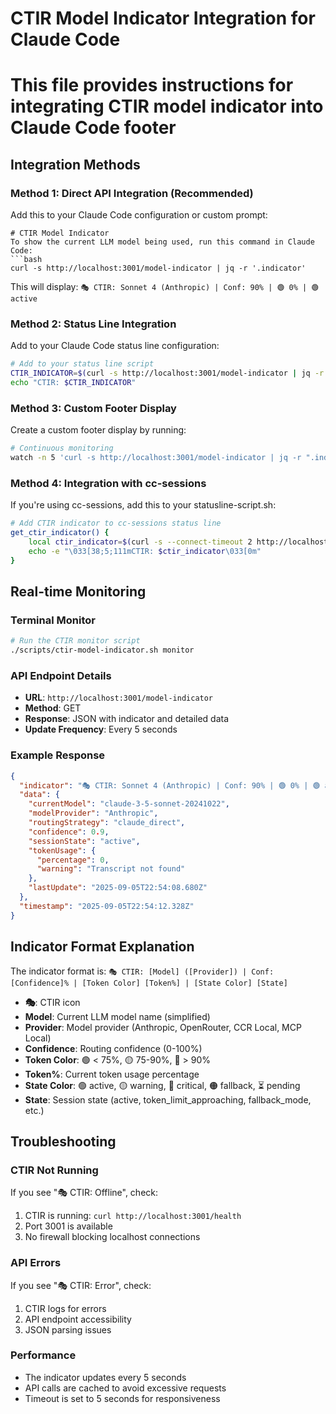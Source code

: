 # CTIR Model Indicator Integration for Claude Code
# This file provides instructions for integrating CTIR model indicator into Claude Code footer

## Integration Methods

### Method 1: Direct API Integration (Recommended)
Add this to your Claude Code configuration or custom prompt:

```
# CTIR Model Indicator
To show the current LLM model being used, run this command in Claude Code:
```bash
curl -s http://localhost:3001/model-indicator | jq -r '.indicator'
```

This will display: `🎭 CTIR: Sonnet 4 (Anthropic) | Conf: 90% | 🟢 0% | 🟢 active`

### Method 2: Status Line Integration
Add to your Claude Code status line configuration:

```bash
# Add to your status line script
CTIR_INDICATOR=$(curl -s http://localhost:3001/model-indicator | jq -r '.indicator' 2>/dev/null || echo "🎭 CTIR: Offline")
echo "CTIR: $CTIR_INDICATOR"
```

### Method 3: Custom Footer Display
Create a custom footer display by running:

```bash
# Continuous monitoring
watch -n 5 'curl -s http://localhost:3001/model-indicator | jq -r ".indicator"'
```

### Method 4: Integration with cc-sessions
If you're using cc-sessions, add this to your statusline-script.sh:

```bash
# Add CTIR indicator to cc-sessions status line
get_ctir_indicator() {
    local ctir_indicator=$(curl -s --connect-timeout 2 http://localhost:3001/model-indicator | jq -r '.indicator' 2>/dev/null || echo "🎭 CTIR: Offline")
    echo -e "\033[38;5;111mCTIR: $ctir_indicator\033[0m"
}
```

## Real-time Monitoring

### Terminal Monitor
```bash
# Run the CTIR monitor script
./scripts/ctir-model-indicator.sh monitor
```

### API Endpoint Details
- **URL**: `http://localhost:3001/model-indicator`
- **Method**: GET
- **Response**: JSON with indicator and detailed data
- **Update Frequency**: Every 5 seconds

### Example Response
```json
{
  "indicator": "🎭 CTIR: Sonnet 4 (Anthropic) | Conf: 90% | 🟢 0% | 🟢 active",
  "data": {
    "currentModel": "claude-3-5-sonnet-20241022",
    "modelProvider": "Anthropic",
    "routingStrategy": "claude_direct",
    "confidence": 0.9,
    "sessionState": "active",
    "tokenUsage": {
      "percentage": 0,
      "warning": "Transcript not found"
    },
    "lastUpdate": "2025-09-05T22:54:08.680Z"
  },
  "timestamp": "2025-09-05T22:54:12.328Z"
}
```

## Indicator Format Explanation

The indicator format is: `🎭 CTIR: [Model] ([Provider]) | Conf: [Confidence]% | [Token Color] [Token%] | [State Color] [State]`

- **🎭**: CTIR icon
- **Model**: Current LLM model name (simplified)
- **Provider**: Model provider (Anthropic, OpenRouter, CCR Local, MCP Local)
- **Confidence**: Routing confidence (0-100%)
- **Token Color**: 🟢 < 75%, 🟡 75-90%, 🔴 > 90%
- **Token%**: Current token usage percentage
- **State Color**: 🟢 active, 🟡 warning, 🔴 critical, 🟠 fallback, ⏳ pending
- **State**: Session state (active, token_limit_approaching, fallback_mode, etc.)

## Troubleshooting

### CTIR Not Running
If you see "🎭 CTIR: Offline", check:
1. CTIR is running: `curl http://localhost:3001/health`
2. Port 3001 is available
3. No firewall blocking localhost connections

### API Errors
If you see "🎭 CTIR: Error", check:
1. CTIR logs for errors
2. API endpoint accessibility
3. JSON parsing issues

### Performance
- The indicator updates every 5 seconds
- API calls are cached to avoid excessive requests
- Timeout is set to 5 seconds for responsiveness
